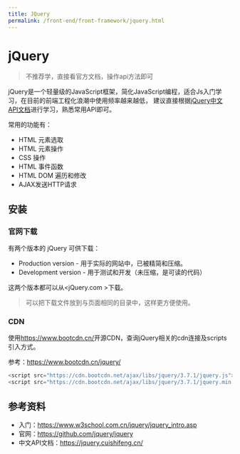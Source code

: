 ```yaml
---
title: JQuery
permalink: /front-end/front-framework/jquery.html
---
```

# jQuery

> 不推荐学，直接看官方文档，操作api方法即可

jQuery是一个轻量级的JavaScript框架，简化JavaScript编程，适合Js入门学习，在目前的前端工程化浪潮中使用频率越来越低，
建议直接根据[jQuery中文API文档](https://jquery.cuishifeng.cn/)进行学习，熟悉常用API即可。

常用的功能有：

- HTML 元素选取
- HTML 元素操作
- CSS 操作
- HTML 事件函数
- HTML DOM 遍历和修改
- AJAX发送HTTP请求

## 安装

### 官网下载

有两个版本的 jQuery 可供下载：

- Production version - 用于实际的网站中，已被精简和压缩。
- Development version - 用于测试和开发（未压缩，是可读的代码）

这两个版本都可以从<jQuery.com >下载。

> 可以把下载文件放到与页面相同的目录中，这样更方便使用。

### CDN

使用<https://www.bootcdn.cn/>开源CDN，查询jQuery相关的cdn连接及scripts引入方式。

参考：<https://www.bootcdn.cn/jquery/>

```js
<script src="https://cdn.bootcdn.net/ajax/libs/jquery/3.7.1/jquery.js"></script>
<script src="https://cdn.bootcdn.net/ajax/libs/jquery/3.7.1/jquery.min.js"></script>

```

## 参考资料

- 入门：<https://www.w3school.com.cn/jquery/jquery_intro.asp>
- 官网：<https://github.com/jquery/jquery>
- 中文API文档：<https://jquery.cuishifeng.cn/>
